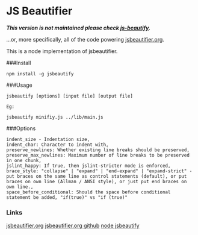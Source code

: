 # JS Beautifier

***This version is not maintained please check [js-beautify](https://npmjs.org/package/js-beautify).***

...or, more specifically, all of the code powering
[jsbeautifier.org](http://jsbeautifier.org/).

This is a node implementation of jsbeautifier.  

###Install

``` 
npm install -g jsbeautify
```

###Usage

``` 
jsbeautify [options] [input file] [output file]

Eg:

jsbeautify minifiy.js ../lib/main.js 

```

###Options
``` 
indent_size - Indentation size,
indent_char: Character to indent with,
preserve_newlines: Whether existing line breaks should be preserved,
preserve_max_newlines: Maximum number of line breaks to be preserved in one chunk,
jslint_happy: If true, then jslint-stricter mode is enforced,
brace_style: "collapse" | "expand" | "end-expand" | "expand-strict" - put braces on the same line as control statements (default), or put braces on own line (Allman / ANSI style), or just put end braces on own line.,
space_before_conditional: Should the space before conditional statement be added, "if(true)" vs "if (true)"

```

### Links
[jsbeautifier.org](http://jsbeautifier.org/)
[jsbeautifier.org github](https://github.com/einars/js-beautify)
[node jsbeautify](http://decodize.com/jsbeautify)
